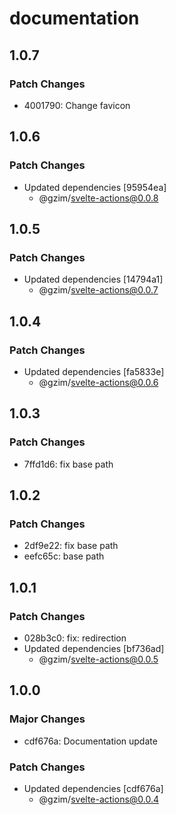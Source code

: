 # documentation

## 1.0.7

### Patch Changes

- 4001790: Change favicon

## 1.0.6

### Patch Changes

- Updated dependencies [95954ea]
  - @gzim/svelte-actions@0.0.8

## 1.0.5

### Patch Changes

- Updated dependencies [14794a1]
  - @gzim/svelte-actions@0.0.7

## 1.0.4

### Patch Changes

- Updated dependencies [fa5833e]
  - @gzim/svelte-actions@0.0.6

## 1.0.3

### Patch Changes

- 7ffd1d6: fix base path

## 1.0.2

### Patch Changes

- 2df9e22: fix base path
- eefc65c: base path

## 1.0.1

### Patch Changes

- 028b3c0: fix: redirection
- Updated dependencies [bf736ad]
  - @gzim/svelte-actions@0.0.5

## 1.0.0

### Major Changes

- cdf676a: Documentation update

### Patch Changes

- Updated dependencies [cdf676a]
  - @gzim/svelte-actions@0.0.4
